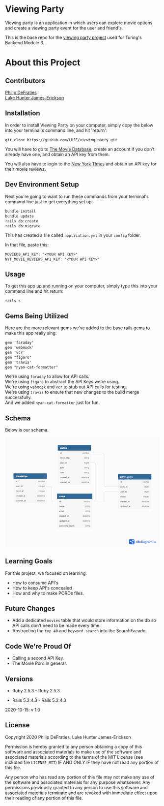 # Viewing Party
Viewing party is an application in which users can explore movie options and create a viewing party event for the user and friend's.

This is the base repo for the [viewing party project](https://backend.turing.io/module3/projects/viewing_party) used for Turing's Backend Module 3.

# About this Project  

## Contributors
[Philip DeFraties](https://github.com/PhilipDeFraties)  
[Luke Hunter James-Erickson](https://github.com/LHJE/)

## Installation
In order to install Viewing Party on your computer, simply copy the below into your terminal's command line, and hit 'return':

```
git clone https://github.com/LHJE/viewing_party.git
```

You will have to go to [The Movie Database](https://www.themoviedb.org/login), create an account if you don't already have one, and obtain an API key from them.  

You will also have to login to the [New York Times](https://developer.nytimes.com/accounts/login) and obtain an API key for their movie reviews.

## Dev Environment Setup
Next you're going to want to run these commands from your terminal's command line just to get everything set up:

```
bundle install
bundle update
rails db:create
rails db:migrate
```

This has created a file called `application.yml` in your `config` folder.

In that file, paste this:

```
MOVIEDB_API_KEY: "<YOUR API KEY>"
NYT_MOVIE_REVIEWS_API_KEY: "<YOUR API KEY>"
```  

## Usage
To get this app up and running on your computer, simply type this into your command line and hit return:

```
rails s
```

## Gems Being Utilized
Here are the more relevant gems we've added to the base rails gems to make this app really sing:

```
gem 'faraday'
gem 'webmock'
gem 'vcr'
gem "figaro"
gem 'travis'
gem "nyan-cat-formatter"
```  

We're using `faraday` to allow for API calls.  
We're using `figaro` to abstract the API Keys we're using.  
We're using `webmock` and `vcr`  to stub out API calls for testing.  
We're using `travis` to ensure that new changes to the build merge successfully.  
And we added `nyan-cat-formatter` just for fun.

## Schema
Below is our schema.

![our schema](/viewing_party_schema.png)

## Learning Goals
For this project, we focused on learning:
 - How to consume API's  
 - How to keep API's concealed  
 - How and why to make POROs files.

## Future Changes
- Add a dedicated `movies` table that would store information on the db so API calls don't need to be made every time.  
- Abstracting the `top 40` and `keyword search` into the SearchFacade.  

## Code We're Proud Of
- Calling a second API Key.  
- The Movie Poro in general.

## Versions

- Ruby 2.5.3	- Ruby 2.5.3

- Rails 5.2.4.3	- Rails 5.2.4.3

2020-10-15: v 1.0

## License
Copyright 2020 Philip DeFraties, Luke Hunter James-Erickson

Permission is hereby granted to any person obtaining a copy of this software and associated materials to make use of the software and associated materials according to the terms of the MIT License (see included file `LICENSE_MIT`) IF AND ONLY IF they have not read any portion of this file.

Any person who has read any portion of this file may not make any use of the software and associated materials for any purpose whatsoever. Any permissions previously granted to any person to use this software and associated materials terminate and are revoked with immediate effect upon their reading of any portion of this file.
